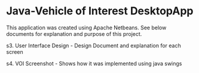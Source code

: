 # Java-Vehicle of Interest DesktopApp
 
This application was created using Apache Netbeans. See below documents for explanation and purpose of this project.

s3. User Interface Design - Design Document and explanation for each screen

s4. VOI Screenshot - Shows how it was implemented using java swings